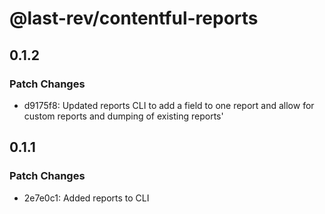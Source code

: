 # @last-rev/contentful-reports

## 0.1.2

### Patch Changes

- d9175f8: Updated reports CLI to add a field to one report and allow for custom reports and dumping of existing reports'

## 0.1.1

### Patch Changes

- 2e7e0c1: Added reports to CLI
